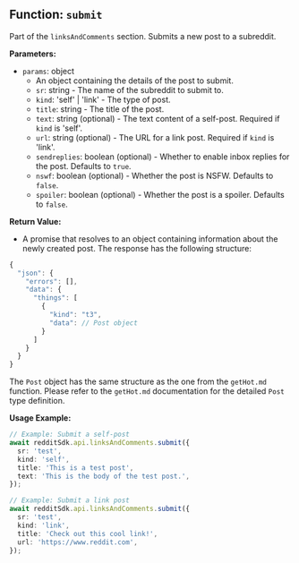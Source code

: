 ## Function: `submit`

Part of the `linksAndComments` section. Submits a new post to a subreddit.

**Parameters:**

- `params`: object
  - An object containing the details of the post to submit.
  - `sr`: string - The name of the subreddit to submit to.
  - `kind`: 'self' | 'link' - The type of post.
  - `title`: string - The title of the post.
  - `text`: string (optional) - The text content of a self-post. Required if `kind` is 'self'.
  - `url`: string (optional) - The URL for a link post. Required if `kind` is 'link'.
  - `sendreplies`: boolean (optional) - Whether to enable inbox replies for the post. Defaults to `true`.
  - `nswf`: boolean (optional) - Whether the post is NSFW. Defaults to `false`.
  - `spoiler`: boolean (optional) - Whether the post is a spoiler. Defaults to `false`.

**Return Value:**

- A promise that resolves to an object containing information about the newly created post. The response has the following structure:

```typescript
{
  "json": {
    "errors": [],
    "data": {
      "things": [
        {
          "kind": "t3",
          "data": // Post object
        }
      ]
    }
  }
}
```

The `Post` object has the same structure as the one from the `getHot.md` function. Please refer to the `getHot.md` documentation for the detailed `Post` type definition.

**Usage Example:**

```typescript
// Example: Submit a self-post
await redditSdk.api.linksAndComments.submit({
  sr: 'test',
  kind: 'self',
  title: 'This is a test post',
  text: 'This is the body of the test post.',
});

// Example: Submit a link post
await redditSdk.api.linksAndComments.submit({
  sr: 'test',
  kind: 'link',
  title: 'Check out this cool link!',
  url: 'https://www.reddit.com',
});
```
